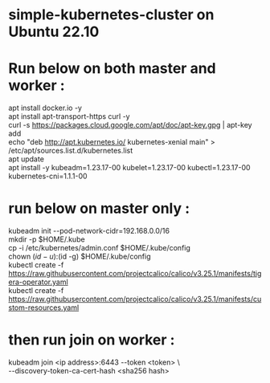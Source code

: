 # simple-kubernetes-cluster on Ubuntu 22.10  
  
Run below on both master and worker :  
==========  
apt install docker.io -y  
apt install apt-transport-https curl -y  
curl -s https://packages.cloud.google.com/apt/doc/apt-key.gpg | apt-key add  
echo "deb http://apt.kubernetes.io/ kubernetes-xenial main" > /etc/apt/sources.list.d/kubernetes.list  
apt update  
apt install -y kubeadm=1.23.17-00 kubelet=1.23.17-00 kubectl=1.23.17-00 kubernetes-cni=1.1.1-00  
  
  
run below on master only :  
==========  
kubeadm init --pod-network-cidr=192.168.0.0/16  
mkdir -p $HOME/.kube  
cp -i /etc/kubernetes/admin.conf $HOME/.kube/config  
chown $(id -u):$(id -g) $HOME/.kube/config  
kubectl create -f https://raw.githubusercontent.com/projectcalico/calico/v3.25.1/manifests/tigera-operator.yaml  
kubectl create -f https://raw.githubusercontent.com/projectcalico/calico/v3.25.1/manifests/custom-resources.yaml  
  
then run join on worker :  
==========  
kubeadm join \<ip address\>:6443 --token \<token\> \  
--discovery-token-ca-cert-hash \<sha256 hash\>  
  

